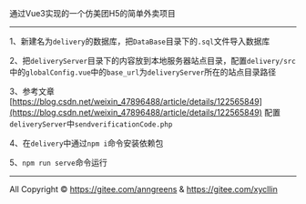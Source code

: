 通过Vue3实现的一个仿美团H5的简单外卖项目

---------------------------


1、新建名为`delivery`的数据库，把`DataBase`目录下的`.sql`文件导入数据库

2、把`deliveryServer`目录下的内容放到本地服务器站点目录，配置`delivery/src`中的`globalConfig.vue`中的`base_url`为`deliveryServer`所在的站点目录路径

3、参考文章[https://blog.csdn.net/weixin_47896488/article/details/122565849](https://blog.csdn.net/weixin_47896488/article/details/122565849)
配置`deliveryServer`中`sendverificationCode.php`


4、在`delivery`中通过`npm i`命令安装依赖包

5、`npm run serve`命令运行


---------------------------

All Copyright © https://gitee.com/anngreens & https://gitee.com/xycllin